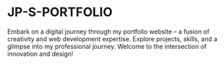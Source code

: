 # JP-S-PORTFOLIO
Embark on a digital journey through my portfolio website – a fusion of creativity and web development expertise. Explore projects, skills, and a glimpse into my professional journey. Welcome to the intersection of innovation and design!

